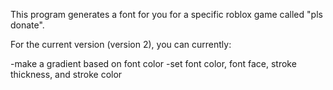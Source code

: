 This program generates a font for you for a specific roblox game called "pls donate".

For the current version (version 2), you can currently:

-make a gradient based on font color
-set font color, font face, stroke thickness, and stroke color

